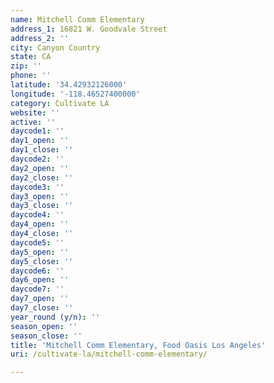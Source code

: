 ```yaml
---
name: Mitchell Comm Elementary
address_1: 16821 W. Goodvale Street
address_2: ''
city: Canyon Country
state: CA
zip: ''
phone: ''
latitude: '34.42932126000'
longitude: '-118.46527400000'
category: Cultivate LA
website: ''
active: ''
daycode1: ''
day1_open: ''
day1_close: ''
daycode2: ''
day2_open: ''
day2_close: ''
daycode3: ''
day3_open: ''
day3_close: ''
daycode4: ''
day4_open: ''
day4_close: ''
daycode5: ''
day5_open: ''
day5_close: ''
daycode6: ''
day6_open: ''
daycode7: ''
day7_open: ''
day7_close: ''
year_round (y/n): ''
season_open: ''
season_close: ''
title: 'Mitchell Comm Elementary, Food Oasis Los Angeles'
uri: /cultivate-la/mitchell-comm-elementary/

---
```

